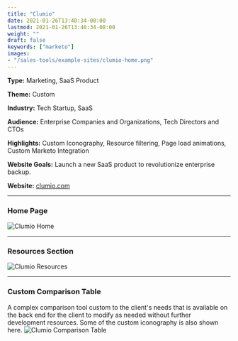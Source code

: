 ```yaml
---
title: "Clumio"
date: 2021-01-26T13:40:34-08:00
lastmod: 2021-01-26T13:40:34-08:00
weight: ""
draft: false
keywords: ["marketo"]
images: 
- "/sales-tools/example-sites/clumio-home.png"
---
```


**Type:** Marketing, SaaS Product

**Theme:** Custom

**Industry:** Tech Startup, SaaS

**Audience:** Enterprise Companies and Organizations, Tech Directors and CTOs

**Highlights:** Custom Iconography, Resource filtering, Page load animations, Custom Marketo Integration

**Website Goals:** Launch a new SaaS product to revolutionize enterprise backup.

**Website:** [clumio.com](https://clumio.com/)

---

### Home Page
![Clumio Home](/sales-tools/example-sites/clumio-home.png)

---

### Resources Section
![Clumio Resources](/sales-tools/example-sites/clumio-resources.png)

---

### Custom Comparison Table
A complex comparison tool custom to the client's needs that is available on the back end for the client to modify as needed without further development resources. Some of the custom iconography is also shown here.
![Clumio Comparison Table](/sales-tools/example-sites/custom-comparison-table.png)